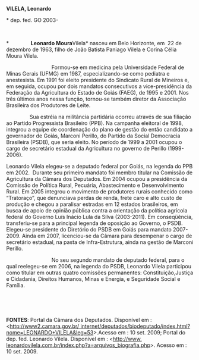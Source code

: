 **VILELA, Leonardo**

\* dep. fed. GO 2003-

 

*               **Leonardo Moura**Vilela* nasceu em Belo Horizonte, em 
22 de dezembro de 1963, filho de João Batista Paniago Vilela e Corina
Célia Moura Vilela.

                               Formou-se em medicina pela Universidade
Federal de Minas Gerais (UFMG) em 1987, especializando-se como pediatra
e anestesista. Em 1991 foi eleito presidente do Sindicato Rural de
Mineiros e, em seguida, ocupou por dois mandatos consecutivos a
vice-presidência da Federação da Agricultura do Estado de Goiás (FAEG),
de 1995 e 2001. Nos três últimos anos nessa função, tornou-se também
diretor da Associação Brasileira dos Produtores de Leite.

                Sua estréia na militância partidária ocorreu através de
sua filiação ao Partido Progressista Brasileiro (PPB). Na campanha
eleitoral de 1998, integrou a equipe de coordenação do plano de gestão
do então candidato a governador de Goiás, Marconi Perillo, do Partido da
Social Democracia Brasileira (PSDB), que seria eleito. No período de
1999 a 2001 ocupou o cargo de secretário estadual da Agricultura no
governo de Perillo (1999-2006).

Leonardo Vilela elegeu-se a deputado federal por Goiás, na legenda do
PPB em 2002.  Durante seu primeiro mandato foi membro titular na
Comissão de Agricultura da Câmara dos Deputados. Em 2004 ocupou a
presidência da Comissão de Política Rural, Pecuária, Abastecimento e
Desenvolvimento Rural. Em 2005 integrou o movimento de produtores rurais
conhecido como “Tratoraço”, que denunciava perdas de renda, frete caro e
alto custo de produção e chegou a paralisar estradas em 12 estados
brasileiros, em busca de apoio de opinião pública contra a orientação da
política agrícola federal do Governo Luís Inácio Lula da Silva
(2003-2011). Em conseqüência, transferiu-se para a principal legenda de
oposição ao Governo, o PSDB. Elegeu-se presidente do Diretório do PSDB
em Goiás para mandato 2007-2009. Ainda em 2007, licenciou-se da Câmara
para desempenar o cargo de secretário estadual, na pasta de
Infra-Estrutura, ainda na gestão de Marconi Perillo.

                               No seu segundo mandato de deputado
federal, para o qual reelegeu-se em 2006, na legenda do PSDB, Leonardo
Vilela participou como titular em outras quatro comissões permanentes:
Constituição,Justiça e Cidadania, Direitos Humanos, Minas e Energia, e
Seguridade Social e Família.

 

 

**FONTES**: Portal da Câmara dos Deputados. Disponível em :
\<[http://www2.camara.gov.br/
internet/deputados/biodeputado/index.html?nome=LEONARDO+VILELA&leg=53](http://www2.camara.gov.br/%20internet/deputados/biodeputado/index.html?nome=LEONARDO+VILELA&leg=53)\>.Acesso
em : 10 set. 2009; Portal do dep. fed. Leonardo Vilela. Disponível em :
\<[http://www.
leonardovilela.com.br/index.php?a=arquivos\_biografia.php](http://www.%20leonardovilela.com.br/index.php?a=arquivos_biografia.php)\>.
Acesso em : 10 set. 2009.

               

